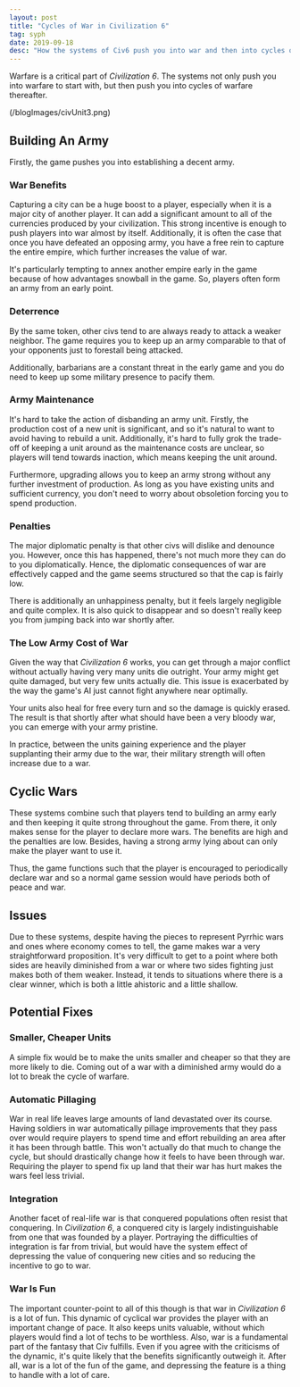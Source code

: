 ```yaml
---
layout: post
title: "Cycles of War in Civilization 6"
tag: syph
date: 2019-09-18
desc: "How the systems of Civ6 push you into war and then into cycles of war thereafter"
---
```


Warfare is a critical part of *Civilization 6*. The systems not only push you into warfare to start with, but then push you into cycles of warfare thereafter.

(/blogImages/civUnit3.png)
## Building An Army

Firstly, the game pushes you into establishing a decent army.

### War Benefits

Capturing a city can be a huge boost to a player, especially when it is a major city of another player. It can add a significant amount to all of the currencies produced by your civilization. This strong incentive is enough to push players into war almost by itself. Additionally, it is often the case that once you have defeated an opposing army, you have a free rein to capture the entire empire, which further increases the value of war.

It's particularly tempting to annex another empire early in the game because of how advantages snowball in the game. So, players often form an army from an early point.

### Deterrence

By the same token, other civs tend to are always ready to attack a weaker neighbor. The game requires you to keep up an army comparable to that of your opponents just to forestall being attacked.

Additionally, barbarians are a constant threat in the early game and you do need to keep up some military presence to pacify them.

### Army Maintenance

It's hard to take the action of disbanding an army unit. Firstly, the production cost of a new unit is significant, and so it's natural to want to avoid having to rebuild a unit. Additionally, it's hard to fully grok the trade-off of keeping a unit around as the maintenance costs are unclear, so players will tend towards inaction, which means keeping the unit around.

Furthermore, upgrading allows you to keep an army strong without any further investment of production. As long as you have existing units and sufficient currency, you don't need to worry about obsoletion forcing you to spend production.

### Penalties

The major diplomatic penalty is that other civs will dislike and denounce you. However, once this has happened, there's not much more they can do to you diplomatically. Hence, the diplomatic consequences of war are effectively capped and the game seems structured so that the cap is fairly low.

There is additionally an unhappiness penalty, but it feels largely negligible and quite complex. It is also quick to disappear and so doesn't really keep you from jumping back into war shortly after.

### The Low Army Cost of War

Given the way that *Civilization 6* works, you can get through a major conflict without actually having very many units die outright. Your army might get quite damaged, but very few units actually die. This issue is exacerbated by the way the game's AI just cannot fight anywhere near optimally.

Your units also heal for free every turn and so the damage is quickly erased. The result is that shortly after what should have been a very bloody war, you can emerge with your army pristine.

In practice, between the units gaining experience and the player supplanting their army due to the war, their military strength will often increase due to a war.

## Cyclic Wars

These systems combine such that players tend to building an army early and then keeping it quite strong throughout the game. From there, it only makes sense for the player to declare more wars. The benefits are high and the penalties are low. Besides, having a strong army lying about can only make the player want to use it.

Thus, the game functions such that the player is encouraged to periodically declare war and so a normal game session would have periods both of peace and war.

## Issues

Due to these systems, despite having the pieces to represent Pyrrhic wars and ones where economy comes to tell, the game makes war a very straightforward proposition. It's very difficult to get to a point where both sides are heavily diminished from a war or where two sides fighting just makes both of them weaker. Instead, it tends to situations where there is a clear winner, which is both a little ahistoric and a little shallow.

## Potential Fixes

### Smaller, Cheaper Units

A simple fix would be to make the units smaller and cheaper so that they are more likely to die. Coming out of a war with a diminished army would do a lot to break the cycle of warfare.

### Automatic Pillaging

War in real life leaves large amounts of land devastated over its course. Having soldiers in war automatically pillage improvements that they pass over would require players to spend time and effort rebuilding an area after it has been through battle. This won't actually do that much to change the cycle, but should drastically change how it feels to have been through war. Requiring the player to spend fix up land that their war has hurt makes the wars feel less trivial.

### Integration

Another facet of real-life war is that conquered populations often resist that conquering. In *Civilization 6*, a conquered city is largely indistinguishable from one that was founded by a player. Portraying the difficulties of integration is far from trivial, but would have the system effect of depressing the value of conquering new cities and so reducing the incentive to go to war.

### War Is Fun

The important counter-point to all of this though is that war in *Civilization 6* is a lot of fun. This dynamic of cyclical war provides the player with an important change of pace. It also keeps units valuable, without which players would find a lot of techs to be worthless. Also, war is a fundamental part of the fantasy that Civ fulfills. Even if you agree with the criticisms of the dynamic, it's quite likely that the benefits significantly outweigh it. After all, war is a lot of the fun of the game, and depressing the feature is a thing to handle with a lot of care.

